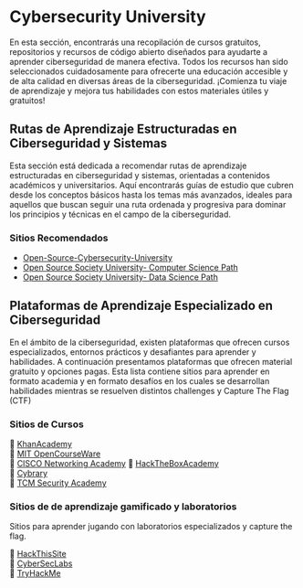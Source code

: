# Cybersecurity University

En esta sección, encontrarás una recopilación de cursos gratuitos, repositorios y recursos de código abierto diseñados para ayudarte a aprender ciberseguridad de manera efectiva. Todos los recursos han sido seleccionados cuidadosamente para ofrecerte una educación accesible y de alta calidad en diversas áreas de la ciberseguridad. ¡Comienza tu viaje de aprendizaje y mejora tus habilidades con estos materiales útiles y gratuitos!


## Rutas de Aprendizaje Estructuradas en Ciberseguridad y Sistemas
Esta sección está dedicada a recomendar rutas de aprendizaje estructuradas en ciberseguridad y sistemas, orientadas a contenidos académicos y universitarios. Aquí encontrarás guías de estudio que cubren desde los conceptos básicos hasta los temas más avanzados, ideales para aquellos que buscan seguir una ruta ordenada y progresiva para dominar los principios y técnicas en el campo de la ciberseguridad.


### Sitios Recomendados
- [Open-Source-Cybersecurity-University](https://github.com/Bassamejlaoui/Open-Source-Cybersecurity-University)
- [Open Source Society University- Computer Science Path](https://github.com/ossu/computer-science)
- [Open Source Society University- Data Science Path](https://github.com/ossu/data-science)


## Plataformas de Aprendizaje Especializado en Ciberseguridad
En el ámbito de la ciberseguridad, existen plataformas que ofrecen cursos especializados, entornos prácticos y desafiantes para aprender y  habilidades. A continuación presentamos plataformas que ofrecen material gratuito y opciones pagas. Esta lista contiene sitios para aprender en formato academia y en formato desafíos en los cuales se desarrollan habilidades mientras se resuelven distintos challenges y Capture The Flag (CTF)


### Sitios de Cursos
🔹 [KhanAcademy](https://es.khanacademy.org/)  
🔹 [MIT OpenCourseWare](https://ocw.mit.edu/)  
🔹 [CISCO Networking Academy](https://www.netacad.com/) 
🔹 [HackTheBoxAcademy](https://academy.hackthebox.com/)  
🔹 [Cybrary](https://www.cybrary.it/free-content)  
🔹 [TCM Security Academy](https://academy.tcm-sec.com/) 


### Sitios de de aprendizaje gamificado y laboratorios
Sitios para aprender jugando con laboratorios especializados y capture the flag.

🔹 [HackThisSite](https://www.hackthissite.org/)  
🔹 [CyberSecLabs](https://www.cyberseclabs.org/category/lab/)  
🔹 [TryHackMe](https://tryhackme.com/)  